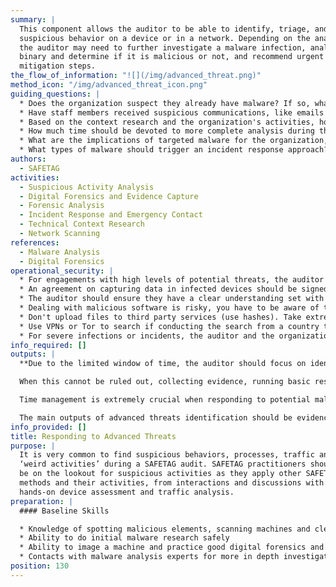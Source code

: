 ```yaml
---
summary: |
  This component allows the auditor to be able to identify, triage, and analyze
  suspicious behavior on a device or in a network. Depending on the analysis,
  the auditor may need to further investigate a malware infection, analyze a
  binary and determine if it is malicious or not, and recommend urgent
  mitigation steps.
the_flow_of_information: "![](/img/advanced_threat.png)"
method_icon: "/img/advanced_threat_icon.png"
guiding_questions: |
  * Does the organization suspect they already have malware? If so, what evidence supports that?
  * Have staff members received suspicious communications, like emails or IMs?
  * Based on the context research and the organization's activities, how likely are targeted attacks?
  * How much time should be devoted to more complete analysis during the audit itself, and what other factors change that?
  * What are the implications of targeted malware for the organization, and for the current assessment process?
  * What types of malware should trigger an incident response approach?
authors:
  - SAFETAG
activities:
  - Suspicious Activity Analysis
  - Digital Forensics and Evidence Capture
  - Forensic Analysis
  - Incident Response and Emergency Contact
  - Technical Context Research
  - Network Scanning
references:
  - Malware Analysis
  - Digital Forensics
operational_security: |
  * For engagements with high levels of potential threats, the auditor should conduct a more comprehensive **Adversary Capability Assessment** - based on the the technical context research work. Are there Advanced Persistent Threats which should be taken into account? How do they operate? Are there known indicators of compromise to look for?
  * An agreement on capturing data in infected devices should be signed with the organization before this step.
  * The auditor should ensure they have a clear understanding set with the organization on an incidence response plan, points of contact, and process to allow for safe discussions.
  * Dealing with malicious software is risky, you have to be aware of the threats around it, don’t infect yourself or more machines.
  * Don't upload files to third party services (use hashes). Take extreme care with identifying or potentially targeted information.
  * Use VPNs or Tor to search if conducting the search from a country that is highly competitive with the organization’s country, or is known to surveil.
  * For severe infections or incidents, the auditor and the organization may agree, through the Incident Response Plan, to clean or reformat critical devices. This is extremely time consuming, and may result in the loss of data, critical programs where the installation media/license has been lost, and potential re-infection. Proceed with extreme caution and clarity.
info_required: []
outputs: |
  **Due to the limited window of time, the auditor should focus on identifying suspicious activities and triaging them rapidly**. Many of these will be false positives related to other non-malicious software causing the machine to "act weird" or other types of less serious (and non-targeted) malicious software like adware or ransomware.

  When this cannot be ruled out, collecting evidence, running basic research and analysis, and assessing the risk and impact against organizational priorities will help prioritize further action. In-depth binary analysis is best kept for post-audit work during the reporting and follow-up phases. If critical assets are compromised, the auditor might need to coordinate urgent mitigation measures with other IT experts.

  Time management is extremely crucial when responding to potential malware infections and similar more advanced threats. If using this method, the auditor should constantly question whether to continue this process or complete other aspects of their audit plan. At the end of the audit process, not having an understanding of the organization's risk tolerance, existing capacity, current practices/processes/policies and existing informational assets will undermine the auditor's ability to provide a prioritized report or understand the context around the potentially malicious activity they have uncovered.

  The main outputs of advanced threats identification should be evidence like files, emails, screenshots and URLs included in messages or spotted in suspicious connections.
info_provided: []
title: Responding to Advanced Threats
purpose: |
  It is very common to find suspicious behaviors, processes, traffic and other
  ‘weird activities’ during a SAFETAG audit. SAFETAG practitioners should always
  be on the lookout for suspicious activities as they apply other SAFETAG
  methods and their activities, from interactions and discussions with staff to
  hands-on device assessment and traffic analysis.
preparation: |
  #### Baseline Skills

  * Knowledge of spotting malicious elements, scanning machines and cleaning them
  * Ability to do initial malware research safely
  * Ability to image a machine and practice good digital forensics and evidence capture processes (see the [Evidence Capture Activity](https://safetag.org/activities/evidence_capture))
  * Contacts with malware analysis experts for more in depth investigation
position: 130
---
```

